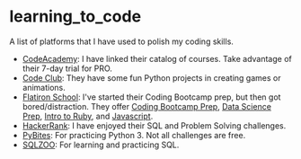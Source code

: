 # learning_to_code
A list of platforms that I have used to polish my coding skills. 

* [CodeAcademy](https://www.codecademy.com/catalog/subject/all): I have linked their catalog of courses. Take advantage of their 7-day trial for PRO.
* [Code Club](https://projects.raspberrypi.org/en/codeclub): They have some fun Python projects in creating games or animations. 
* [Flatiron School](https://learn.co/): I've started their Coding Bootcamp prep, but then got bored/distraction. They offer [Coding Bootcamp Prep](https://learn.co/courses/bootcamp-prep), [Data Science Prep](https://learn.co/courses/data-science-bootcamp-prep), [Intro to Ruby](https://learn.co/courses/introduction-to-ruby), and [Javascript](https://learn.co/courses/introduction-to-javascript).
* [HackerRank](https://www.hackerrank.com/): I have enjoyed their SQL and Problem Solving challenges. 
* [PyBites](https://codechalleng.es): For practicing Python 3. Not all challenges are free. 
* [SQLZOO](https://zh.sqlzoo.net/wiki/SELECT_basics): For learning and practicing SQL.
